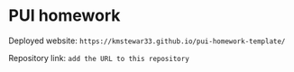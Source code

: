 # PUI homework

Deployed website: `https://kmstewar33.github.io/pui-homework-template/`

Repository link: `add the URL to this repository`
